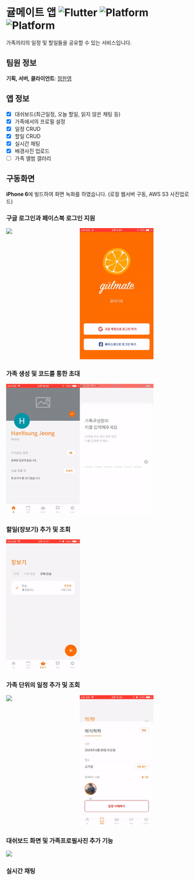 # 귤메이트 앱 <img alt="Flutter" src="https://img.shields.io/badge/flutter-1.17.2-blue.svg"> <img alt="Platform" src="https://img.shields.io/badge/platform-ios-lightgrey.svg"> <img alt="Platform" src="https://img.shields.io/badge/platform-android-green.svg">

가족끼리의 일정 및 할일들을 공유할 수 있는 서비스입니다.

## 팀원 정보

**기획, 서버, 클라이언트**: [정한영](https://github.com/JungHanYoung)

## 앱 정보

- [x] 대쉬보드(최근일정, 오늘 할일, 읽지 않은 채팅 등)
- [x] 가족에서의 프로필 설정
- [x] 일정 CRUD
- [x] 할일 CRUD
- [x] 실시간 채팅
- [x] 배경사진 업로드
- [ ] 가족 앨범 갤러리

## 구동화면

**iPhone 6**에 빌드하여 화면 녹화를 하였습니다. (로컬 웹서버 구동, AWS S3 사진업로드)

### 구글 로그인과 페이스북 로그인 지원
<img align="left" src="images/gulmate_google.gif" width="200" />
<img src="images/gulmate_facebook.gif" width="200" />

### 가족 생성 및 코드를 통한 초대

<img align="left" src="images/gulmate_show_invite_key.gif" width="200" />
<img src="images/gulmate_invite_key.gif" width="200" />

### 할일(장보기) 추가 및 조회

<img src="images/gulmate_dashboard.gif" width="200" />

### 가족 단위의 일정 추가 및 조회

<img align="left" src="images/gulmate_calendar.gif" width="200" />

<img src="images/gulmate_calendar_2.gif" width="200" />

### 대쉬보드 화면 및 가족프로필사진 추가 기능

<img src="images/gulmate_dashboard_1.gif" width="200" />

### 실시간 채팅

